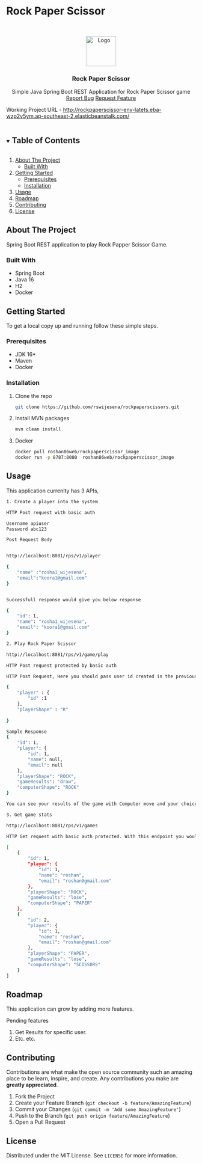 # Rock Paper Scissor
<!--
*** Thanks for checking out the Best-README-Template. If you have a suggestion
*** that would make this better, please fork the repo and create a pull request
*** or simply open an issue with the tag "enhancement".
*** Thanks again! Now go create something AMAZING! :D
***
***
***
*** To avoid retyping too much info. Do a search and replace for the following:
*** github_username, repo_name, twitter_handle, email, project_title, project_description
-->

<!-- PROJECT LOGO -->
<br />
<p align="center">
  <a href="https://github.com/github_username/repo_name">
    <img src="https://encrypted-tbn0.gstatic.com/images?q=tbn:ANd9GcSFYjQW9Fczjt7gKdxIseJ_YaAbhBHRalm3gA&usqp=CAU" alt="Logo" width="80" height="80">
  </a>

  <h3 align="center">Rock Paper Scissor</h3>

  <p align="center">
    Simple Java Spring Boot REST Application for Rock Paper Scissor game
    <br />
    <a href="https://github.com/rswijesena/rockpaperscissors/issues">Report Bug</a>
    <a href="https://github.com/rswijesena/rockpaperscissors/issues">Request Feature</a>
  </p>
</p>

Working Project URL - http://rockpaperscissor-env-latets.eba-wzp2v5ym.ap-southeast-2.elasticbeanstalk.com/

<!-- TABLE OF CONTENTS -->
<details open="open">
  <summary><h2 style="display: inline-block">Table of Contents</h2></summary>
  <ol>
    <li>
      <a href="#about-the-project">About The Project</a>
      <ul>
        <li><a href="#built-with">Built With</a></li>
      </ul>
    </li>
    <li>
      <a href="#getting-started">Getting Started</a>
      <ul>
        <li><a href="#prerequisites">Prerequisites</a></li>
        <li><a href="#installation">Installation</a></li>
      </ul>
    </li>
    <li><a href="#usage">Usage</a></li>
    <li><a href="#roadmap">Roadmap</a></li>
    <li><a href="#contributing">Contributing</a></li>
    <li><a href="#license">License</a></li>
  </ol>
</details>



<!-- ABOUT THE PROJECT -->
## About The Project

Spring Boot REST application to play Rock Papper Scissor Game. 


### Built With

* Spring Boot
* Java 16
* H2
* Docker



<!-- GETTING STARTED -->
## Getting Started

To get a local copy up and running follow these simple steps.

### Prerequisites

* JDK 16*
* Maven
* Docker

### Installation

1. Clone the repo
   ```sh
   git clone https://github.com/rswijesena/rockpaperscissors.git
   ```
2. Install MVN packages
   ```sh
   mvn clean install
   ```
3. Docker
   ```sh
   docker pull roshan86web/rockpaperscissor_image
   docker run -p 8787:8080  roshan86web/rockpaperscissor_image
   ```


<!-- USAGE EXAMPLES -->
## Usage

This application currenlty has 3 APIs,
```sh
1. Create a player into the system

HTTP Post request with basic auth

Username apiuser
Password abc123

Post Request Body


http://localhost:8081/rps/v1/player

{
    "name" :"rosha1_wijesena",
    "email":"koora1@gmail.com"
}


Successfull response would give you below response

{
    "id": 1,
    "name": "rosha1_wijesena",
    "email": "koora1@gmail.com"
}

2. Play Rock Paper Scissor

http://localhost:8081/rps/v1/game/play

HTTP Post request protected by basic auth

HTTP Post Request, Here you should pass user id created in the previous step and you can pass your choic for "R" for Rock "P" for Paper or Scissor "S"

{
    "player" : {
        "id" :1
    },
    "playerShape" : "R"
    
}

Sample Response 
{
    "id": 1,
    "player": {
        "id": 1,
        "name": null,
        "email": null
    },
    "playerShape": "ROCK",
    "gameResults": "draw",
    "computerShape": "ROCK"
}

You can see your results of the game with Computer move and your choice.

3. Get game stats

http://localhost:8081/rps/v1/games

HTTP Get request with basic auth protected. With this endpoint you would see your game results.

[
    {
        "id": 1,
        "player": {
            "id": 1,
            "name": "roshan",
            "email": "roshan@gmail.com"
        },
        "playerShape": "ROCK",
        "gameResults": "lose",
        "computerShape": "PAPER"
    },
    {
        "id": 2,
        "player": {
            "id": 1,
            "name": "roshan",
            "email": "roshan@gmail.com"
        },
        "playerShape": "PAPER",
        "gameResults": "lose",
        "computerShape": "SCISSORS"
    }
]
```
<!-- ROADMAP -->
## Roadmap

This application can grow by adding more features.

Pending features
1. Get Results for specific user.
2. Etc. etc.



<!-- CONTRIBUTING -->
## Contributing

Contributions are what make the open source community such an amazing place to be learn, inspire, and create. Any contributions you make are **greatly appreciated**.

1. Fork the Project
2. Create your Feature Branch (`git checkout -b feature/AmazingFeature`)
3. Commit your Changes (`git commit -m 'Add some AmazingFeature'`)
4. Push to the Branch (`git push origin feature/AmazingFeature`)
5. Open a Pull Request



<!-- LICENSE -->
## License

Distributed under the MIT License. See `LICENSE` for more information.


